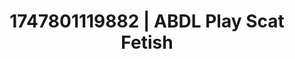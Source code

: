 ---
categories:
- Glory hole
- Sex Olympics
- Digital erotica realm
- Stepsister roleplay
- Softcore vibes
image: /assets/images/1747801119882.jpg
layout: post
seo:
  description: Featured content with premium Scat Fetish, ABDL Play. HD images available.
  keywords: Scat Fetish, ABDL Play
  og_image: /assets/images/1747801119882.jpg
  schema_type: VisualArtwork
tags:
- ABDL Play
- Scat Fetish
- '#1747801119882'
title: 1747801119882 | ABDL Play Scat Fetish
---